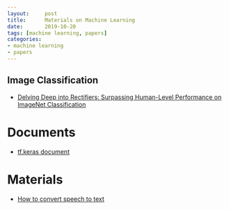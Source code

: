```yaml
---
layout:     post
title:      Materials on Machine Learning 
date:       2019-10-20
tags: [machine learning, papers]
categories: 
- machine learning
- papers
---
```


## Image Classification 
- [Delving Deep into Rectifiers: Surpassing Human-Level Performance on ImageNet Classification](https://arxiv.org/pdf/1502.01852v1.pdf)

# Documents
- [tf.keras document](https://www.tensorflow.org/guide/keras/overview)

# Materials
- [How to convert speech to text](https://www.thepythoncode.com/article/using-speech-recognition-to-convert-speech-to-text-python?fbclid=IwAR0UPx7WQupkEKeFUWejJwspQop8ZRAaRmDUvM6b0H6n13boExIETwBrb7U)
